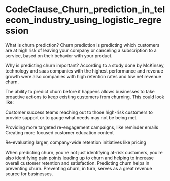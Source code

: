 # CodeClause_Churn_prediction_in_telecom_industry_using_logistic_regression
What is churn prediction?
Churn prediction is predicting which customers are at high risk of leaving your company or canceling a subscription to a service, based on their behavior with your product. 

Why is predicting churn important?
According to a study done by McKinsey, technology and saas companies with the highest performance and revenue growth were also companies with high retention rates and low net revenue churn. 

The ability to predict churn before it happens allows businesses to take proactive actions to keep existing customers from churning. This could look like: 

Customer success teams reaching out to those high-risk customers to provide support or to gauge what needs may not be being met

Providing more targeted re-engagement campaigns, like reminder emails
Creating more focused customer education content 

Re-evaluating larger, company-wide retention initiatives like pricing

When predicting churn, you're not just identifying at-risk customers, you’re also identifying pain points leading up to churn and helping to increase overall customer retention and satisfaction. Predicting churn helps in preventing churn. Preventing churn, in turn, serves as a great revenue source for businesses. 

